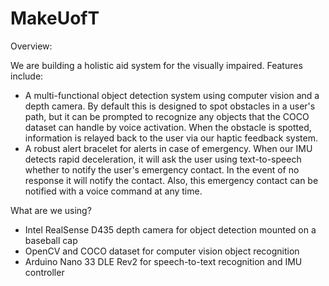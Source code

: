 # MakeUofT


Overview:

We are building a holistic aid system for the visually impaired. Features include:

- A multi-functional object detection system using computer vision and a depth camera. By default this is designed to spot obstacles in a user's path, but it can be prompted to recognize any objects that the COCO dataset can handle by voice activation. When the obstacle is spotted, information is relayed back to the user via our haptic feedback system.
- A robust alert bracelet for alerts in case of emergency. When our IMU detects rapid deceleration, it will ask the user using text-to-speech whether to notify the user's emergency contact. In the event of no response it will notify the contact. Also, this emergency contact can be notified with a voice command at any time.

What are we using?
- Intel RealSense D435 depth camera for object detection mounted on a baseball cap
- OpenCV and COCO dataset for computer vision object recognition
- Arduino Nano 33 DLE Rev2 for speech-to-text recognition and IMU controller
